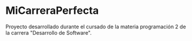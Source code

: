 # MiCarreraPerfecta
Proyecto desarrollado durante el cursado de la materia programación 2 de la carrera "Desarrollo de Software".
